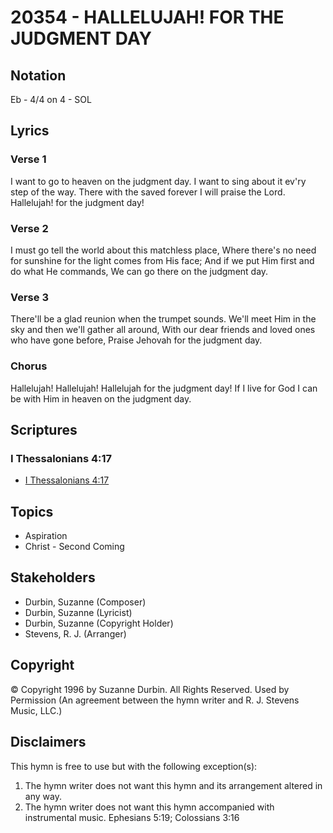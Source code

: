 # 20354 - HALLELUJAH! FOR THE JUDGMENT DAY

## Notation

Eb - 4/4 on 4 - SOL

## Lyrics

### Verse 1

I want to go to heaven on the judgment day. I want to sing about it ev'ry step of the way. There with the saved forever I will praise the Lord. Hallelujah! for the judgment day! 

### Verse 2

I must go tell the world about this matchless place,  Where there's no need for sunshine for the light comes from His face; And if we put Him first and do  what He commands, We can go there on the judgment day.

### Verse 3

There'll be a glad reunion when the trumpet sounds. We'll meet Him in the sky and then we'll gather all around, With our dear friends and loved ones who have gone before, Praise Jehovah for the judgment day.

### Chorus

Hallelujah! Hallelujah! Hallelujah for the judgment day! If I live for God I can be with Him in heaven on the  judgment day.


## Scriptures

### I Thessalonians 4:17

- [I Thessalonians 4:17](https://www.biblegateway.com/passage/?search=I%20Thessalonians%204%3A17)


## Topics

- Aspiration
- Christ - Second Coming

## Stakeholders

- Durbin, Suzanne (Composer)
- Durbin, Suzanne (Lyricist)
- Durbin, Suzanne (Copyright Holder)
- Stevens, R. J. (Arranger)

## Copyright

© Copyright 1996 by Suzanne Durbin. All Rights Reserved. Used by Permission
(An agreement between the hymn writer and R. J. Stevens Music, LLC.)

## Disclaimers

This hymn is free to use but with the following exception(s):
1. The hymn writer does not want this hymn and its arrangement altered in any way.
2. The hymn writer does not want this hymn accompanied with instrumental music.
Ephesians 5:19; Colossians 3:16

